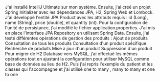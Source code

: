 J'ai installé IntelliJ Ultimate sur mon système.
Ensuite, j'ai créé un projet Spring Initializer avec les dépendances JPA, H2, Spring Web et Lombock.
J'ai développé l'entité JPA Product avec les attributs requis : id (Long), name (String), price (double), et quantity (int).
Pour la configuration de l'unité de persistance, j'ai modifié le fichier application.properties.
J'ai mis en place l'interface JPA Repository en utilisant Spring Data.
Ensuite, j'ai testé différentes opérations de gestion des produits :
Ajout de produits
Consultation de tous les produits
Consultation d'un produit spécifique
Recherche de produits
Mise à jour d'un produit
Suppression d'un produit
Pour migrer de H2 Database vers MySQL, j'ai effectué les mêmes opérations tout en ajustant la configuration pour utiliser MySQL comme base de données au lieu de H2.
Puis j'ai repris l'exemple du patient et les classes qui l'accompagne et j'ai utilisé one to many , many to many et one to one